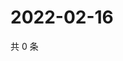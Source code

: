 # 2022-02-16

共 0 条

<!-- BEGIN WEIBO -->
<!-- 最后更新时间 Wed Feb 16 2022 04:09:11 GMT+0800 (China Standard Time) -->

<!-- END WEIBO -->
